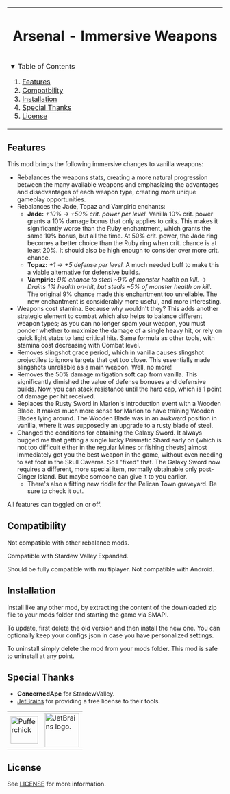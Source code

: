 <table align="center"><tr><td align="center" width="9999">

<!-- LOGO, TITLE, DESCRIPTION -->

# Arsenal - Immersive Weapons

<br/>

<!-- TABLE OF CONTENTS -->
<details open="open" align="left">
  <summary>Table of Contents</summary>
  <ol>
    <li><a href="#features">Features</a></li>
    <li><a href="#compatibility">Compatbility</a></li>
    <li><a href="#installation">Installation</a></li>
    <li><a href="#special-thanks">Special Thanks</a></li>
    <li><a href="#license">License</a></li>
  </ol>
</details>

</td></tr></table>

## Features

This mod brings the following immersive changes to vanilla weapons:

- Rebalances the weapons stats, creating a more natural progression between the many available weapons and emphasizing the advantages and disadvantages of each weapon type, creating more unique gameplay opportunities.
- Rebalances the Jade, Topaz and Vampiric enchants:
    - **Jade:** *+10% -> +50% crit. power per level.* Vanilla 10% crit. power grants a 10% damage bonus that only applies to crits. This makes it significantly worse than the Ruby enchantment, which grants the same 10% bonus, but all the time. At 50% crit. power, the Jade ring becomes a better choice than the Ruby ring when crit. chance is at least 20%. It should also be high enough to consider over more crit. chance.
    - **Topaz:** *+1 -> +5 defense per level.* A much needed buff to make this a viable alternative for defensive builds.
    - **Vampiric:** *9% chance to steal ~9% of monster health on kill.* -> *Drains 1% health on-hit, but steals ~5% of monster health on kill.* The original 9% chance made this enchantment too unreliable. The new enchantment is considerably more useful, and more interesting.
- Weapons cost stamina. Because why wouldn't they? This adds another strategic element to combat which also helps to balance different weapon types; as you can no longer spam your weapon, you must ponder whether to maximize the damage of a single heavy hit, or rely on quick light stabs to land critical hits. Same formula as other tools, with stamina cost decreasing with Combat level.
- Removes slingshot grace period, which in vanilla causes slingshot projectiles to ignore targets that get too close. This essentially made slingshots unreliable as a main weapon. Well, no more!
- Removes the 50% damage mitigation soft cap from vanilla. This significantly dimished the value of defense bonuses and defensive builds. Now, you can stack resistance until the hard cap, which is 1 point of damage per hit received.
- Replaces the Rusty Sword in Marlon's introduction event with a Wooden Blade. It makes much more sense for Marlon to have training Wooden Blades lying around. The Wooden Blade was in an awkward position in vanilla, where it was supposedly an upgrade to a rusty blade of steel.
- Changed the conditions for obtaining the Galaxy Sword. It always bugged me that getting a single lucky Prismatic Shard early on (which is not too difficult either in the regular Mines or fishing chests) almost immediately got you the best weapon in the game, without even needing to set foot in the Skull Caverns. So I "fixed" that. The Galaxy Sword now requires a different, more special item, normally obtainable only post-Ginger Island. But maybe someone can give it to you earlier.
    - There's also a fitting new riddle for the Pelican Town graveyard. Be sure to check it out.

All features can toggled on or off.

## Compatibility

Not compatible with other rebalance mods.

Compatible with Stardew Valley Expanded.

Should be fully compatible with multiplayer. Not compatible with Android.

## Installation

Install like any other mod, by extracting the content of the downloaded zip file to your mods folder and starting the game via SMAPI.

To update, first delete the old version and then install the new one. You can optionally keep your configs.json in case you have personalized settings.

To uninstall simply delete the mod from your mods folder. This mod is safe to uninstall at any point.

## Special Thanks

- **ConcernedApe** for StardewValley.
- [JetBrains](https://jb.gg/OpenSource) for providing a free license to their tools.

<table>
  <tr>
    <td><img width="64" src="https://smapi.io/Content/images/pufferchick.png" alt="Pufferchick"></td>
    <td><img width="80" src="https://resources.jetbrains.com/storage/products/company/brand/logos/jb_beam.svg" alt="JetBrains logo."></td>
  </tr>
</table>

## License

See [LICENSE](../../LICENSE) for more information.
